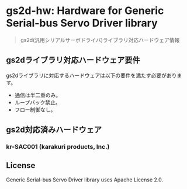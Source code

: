 # gs2d-hw: Hardware for Generic Serial-bus Servo Driver library
> gs2d(汎用シリアルサーボドライバ)ライブラリ対応ハードウェア情報

## gs2dライブラリ対応ハードウェア要件
gs2dライブラリに対応するハードウェアは以下の要件を満たす必要があります。
- 通信は半二重のみ。
- ループバック禁止。
- フロー制御なし。
## gs2d対応済みハードウェア
### kr-SAC001 (karakuri products, Inc.)

## License
Generic Serial-bus Servo Driver library uses Apache License 2.0.
